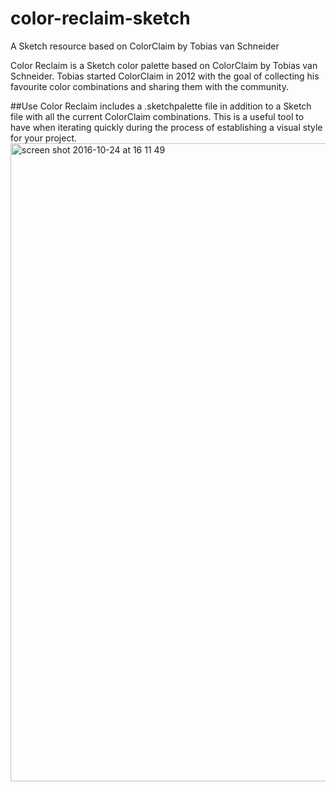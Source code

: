 # color-reclaim-sketch
A Sketch resource based on ColorClaim by Tobias van Schneider

Color Reclaim is a Sketch color palette based on ColorClaim by Tobias van Schneider. Tobias started ColorClaim in 2012 with the goal of collecting his favourite color combinations and sharing them with the community.

##Use
Color Reclaim includes a .sketchpalette file in addition to a Sketch file with all the current ColorClaim combinations. This is a useful tool to have when iterating quickly during the process of establishing a visual style for your project.
<img width="1021" alt="screen shot 2016-10-24 at 16 11 49" src="https://cloud.githubusercontent.com/assets/17088332/19667375/5ae18214-9a05-11e6-85d1-a3015f9b7071.png">
